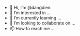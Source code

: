 - 👋 Hi, I’m @dangdien
- 👀 I’m interested in ...
- 🌱 I’m currently learning ...
- 💞️ I’m looking to collaborate on ...
- 📫 How to reach me ...

<!---
dangdien/dangdien is a ✨ special ✨ repository because its `README.md` (this file) appears on your GitHub profile.
You can click the Preview link to take a look at your changes.
--->
